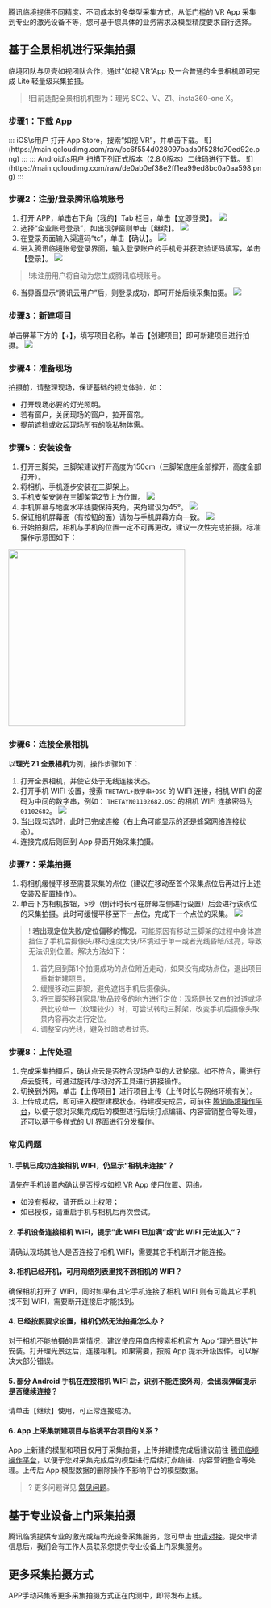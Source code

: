 腾讯临境提供不同精度、不同成本的多类型采集方式，从低门槛的 VR App 采集到专业的激光设备不等，您可基于您具体的业务需求及模型精度要求自行选择。

 

## 基于全景相机进行采集拍摄

临境团队与贝壳如视团队合作，通过”如视 VR“App 及一台普通的全景相机即可完成 Lite 轻量级采集拍摄。
>!目前适配全景相机机型为：理光 SC2、V、Z1、insta360-one X。


[](id:step1)
### 步骤1：下载 App
<dx-tabs>
::: iOS\s用户
打开 App Store，搜索“如视 VR”，并单击下载。
![](https://main.qcloudimg.com/raw/bc6f554d028097bada0f528fd70ed92e.png)
:::
::: Android\s用户
扫描下列正式版本（2.8.0版本）二维码进行下载。
![](https://main.qcloudimg.com/raw/de0ab0ef38e2ff1ea99ed8bc0a0aa598.png) 
:::
</dx-tabs>

[](id:step2)
### 步骤2：注册/登录腾讯临境账号
1. 打开 APP，单击右下角【我的】Tab 栏目，单击【立即登录】。
![](https://main.qcloudimg.com/raw/a5bfb56523203ca2731c7901741f2940.png)
2. 选择“企业账号登录”，如出现弹窗则单击【继续】。
![](https://main.qcloudimg.com/raw/f48f0bd5df0c3b362a6a4ce77f9d4288.png)
3. 在登录页面输入渠道码“tc”，单击【确认】。
![](https://main.qcloudimg.com/raw/561517be39ec3da08464083c95bf6dbb.png)
4. 进入腾讯临境账号登录界面，输入登录账户的手机号并获取验证码填写，单击【登录】。
![](https://main.qcloudimg.com/raw/4dc004531381bace144b7d7fbc0a8fa4.png)
>!未注册用户将自动为您生成腾讯临境账号。
6. 当界面显示“腾讯云用户”后，则登录成功，即可开始后续采集拍摄。
![](https://main.qcloudimg.com/raw/193a57af26474d555e5df15f68007b70.png)

[](id:step3)
### 步骤3：新建项目
单击屏幕下方的【+】，填写项目名称，单击【创建项目】即可新建项目进行拍摄。
![](https://main.qcloudimg.com/raw/f11d22f5d73bd6efabd0a772a4066200.png)

[](id:step4)
### 步骤4：准备现场
拍摄前，请整理现场，保证基础的视觉体验，如：
- 打开现场必要的灯光照明。
- 若有窗户，关闭现场的窗户，拉开窗帘。
- 提前遮挡或收起现场所有的隐私物体需。

[](id:step5)
### 步骤5：安装设备

1. 打开三脚架，三脚架建议打开高度为150cm（三脚架底座全部撑开，高度全部打开）。
2. 将相机、手机逐步安装在三脚架上。
3. 手机支架安装在三脚架第2节上方位置。
![](https://main.qcloudimg.com/raw/6b04e6310c2a42b27412409f7f36f0a6.png) 
4. 手机屏幕与地面水平线要保持夹角，夹角建议为45°。
![](https://main.qcloudimg.com/raw/abd4a8c6cde64744bc222a6cf74e0478.png) 
5. 保证相机屏幕面（有按钮的面）请勿与手机屏幕方向一致。
![](https://main.qcloudimg.com/raw/0544e9e9bc295b53497894fd7d39c72f.png) 
6. 开始拍摄后，相机与手机的位置一定不可再更改，建议一次性完成拍摄。标准操作示意图如下：
<img src="https://main.qcloudimg.com/raw/cf04707348d601dbc9c64b2773eb1c16.png" width="350px">

[](id:step6)
### 步骤6：连接全景相机
以**理光 Z1 全景相机**为例，操作步骤如下：

1. 打开全景相机，并使它处于无线连接状态。
2. 打开手机 WIFI 设置，搜索 `THETAYL+数字串+OSC` 的 WIFI 连接，相机 WIFI  的密码为中间的数字串，例如： `THETAYN01102682.OSC` 的相机 WIFI 连接密码为 `01102682`。
![](https://main.qcloudimg.com/raw/0fdc4019b9b4ab0369c6f191800f5357.png)
3. 当出现勾选时，此时已完成连接（右上角可能显示的还是蜂窝网络连接状态）。
4. 连接完成后则回到 App 界面开始采集拍摄。

[](id:step7)
### 步骤7：采集拍摄
1. 将相机缓慢平移至需要采集的点位（建议在移动至首个采集点位后再进行上述安装及配置操作）。
2. 单击下方相机按钮，5秒（倒计时长可在屏幕左侧进行设置）后会进行该点位的采集拍摄。此时可缓慢平移至下一点位，完成下一个点位的采集。
![](https://main.qcloudimg.com/raw/41d0701f441502a58988417ec523a417.png)

>!  **若出现定位失败/定位偏移的情况**，可能原因有移动三脚架的过程中身体遮挡住了手机后摄像头/移动速度太快/环境过于单一或者光线昏暗/过亮，导致无法识别位置。解决方法如下：
>1. 首先回到第1个拍摄成功的点位附近走动，如果没有成功点位，退出项目重新新建项目。
>2. 缓慢移动三脚架，避免遮挡手机后摄像头。
>3. 将三脚架移到家具/物品较多的地方进行定位；现场是长又白的过道或场景比较单一（纹理较少）时，可尝试转动三脚架，改变手机后摄像头取景内容再次进行定位。
>4. 调整室内光线，避免过暗或者过亮。



[](id:step8)
### 步骤8：上传处理
1. 完成采集拍摄后，确认点云是否符合现场户型的大致轮廓。如不符合，需进行点云旋转，可通过旋转/手动对齐工具进行拼接操作。
2. 切换到外网，单击【上传项目】进行项目上传（上传时长与网络环境有关）。
3. 上传成功后，即可进入模型建模状态。待建模完成后，可前往 [腾讯临境操作平台](https://invision.tencentcs.com)，以便于您对采集完成后的模型进行后续打点编辑、内容营销整合等处理，还可以基于多样式的 UI 界面进行分发操作。

### 常见问题
#### 1. 手机已成功连接相机 WIFI，仍显示“相机未连接”？
请先在手机设置内确认是否授权如视 VR App 使用位置、网络。
- 如没有授权，请开启以上权限；
- 如已授权，请重启手机与相机后再次尝试。

#### 2. 手机设备连接相机 WIFI，提示”此 WIFI 已加满“或”此 WIFI 无法加入“？
请确认现场其他人是否连接了相机 WIFI，需要其它手机断开才能连接。

#### 3. 相机已经开机，可用网络列表里找不到相机的 WIFI？
确保相机打开了 WIFI，同时如果有其它手机连接了相机 WIFI 则有可能其它手机找不到 WIFI，需要断开连接后才能找到。

#### 4. 已经按照要求设置，相机仍然无法拍摄怎么办？
对于相机不能拍摄的异常情况，建议使应用商店搜索相机官方 App “理光景达”并安装。打开理光景达后，连接相机，如果需要，按照 App 提示升级固件，可以解决大部分错误。

#### 5. 部分 Android 手机在连接相机 WIFI 后，识别不能连接外网，会出现弹窗提示是否继续连接？
请单击【继续】使用，可正常连接成功。

####  6. App 上采集新建项目与临境平台项目的关系？
App 上新建的模型和项目仅用于采集拍摄，上传并建模完成后建议前往 [腾讯临境操作平台](https://invision.tencentcs.com)，以便于您对采集完成后的模型进行后续打点编辑、内容营销整合等处理。上传后 App 模型数据的删除操作不影响平台的模型数据。

>? 更多问题详见 [常见问题](https://cloud.tencent.com/document/product/1406/53330)。

## 基于专业设备上门采集拍摄
腾讯临境提供专业的激光或结构光设备采集服务，您可单击 [申请对接](https://cloud.tencent.com/apply/p/m233k74eoc)。提交申请信息后，我们会有工作人员联系您提供专业设备上门采集服务。

## 更多采集拍摄方式

APP手动采集等更多采集拍摄方式正在内测中，即将发布上线。

 

 

 
